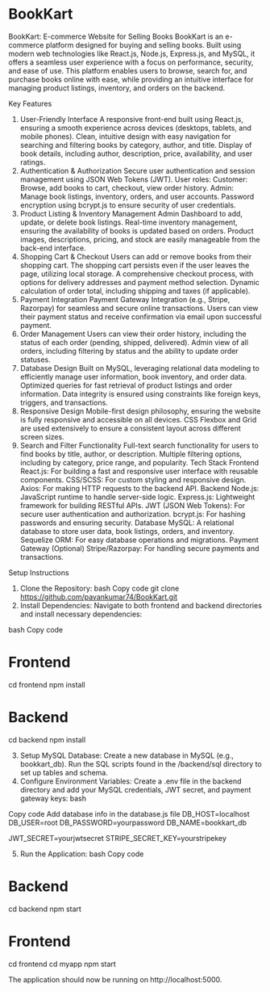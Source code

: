 ﻿# BookKart
BookKart: E-commerce Website for Selling Books
BookKart is an e-commerce platform designed for buying and selling books. Built using modern web technologies like React.js, Node.js, Express.js, and MySQL, it offers a seamless user experience with a focus on performance, security, and ease of use. This platform enables users to browse, search for, and purchase books online with ease, while providing an intuitive interface for managing product listings, inventory, and orders on the backend.

Key Features
1. User-Friendly Interface
A responsive front-end built using React.js, ensuring a smooth experience across devices (desktops, tablets, and mobile phones).
Clean, intuitive design with easy navigation for searching and filtering books by category, author, and title.
Display of book details, including author, description, price, availability, and user ratings.
2. Authentication & Authorization
Secure user authentication and session management using JSON Web Tokens (JWT).
User roles:
Customer: Browse, add books to cart, checkout, view order history.
Admin: Manage book listings, inventory, orders, and user accounts.
Password encryption using bcrypt.js to ensure security of user credentials.
3. Product Listing & Inventory Management
Admin Dashboard to add, update, or delete book listings.
Real-time inventory management, ensuring the availability of books is updated based on orders.
Product images, descriptions, pricing, and stock are easily manageable from the back-end interface.
4. Shopping Cart & Checkout
Users can add or remove books from their shopping cart.
The shopping cart persists even if the user leaves the page, utilizing local storage.
A comprehensive checkout process, with options for delivery addresses and payment method selection.
Dynamic calculation of order total, including shipping and taxes (if applicable).
5. Payment Integration
Payment Gateway Integration (e.g., Stripe, Razorpay) for seamless and secure online transactions.
Users can view their payment status and receive confirmation via email upon successful payment.
6. Order Management
Users can view their order history, including the status of each order (pending, shipped, delivered).
Admin view of all orders, including filtering by status and the ability to update order statuses.
7. Database Design
Built on MySQL, leveraging relational data modeling to efficiently manage user information, book inventory, and order data.
Optimized queries for fast retrieval of product listings and order information.
Data integrity is ensured using constraints like foreign keys, triggers, and transactions.
8. Responsive Design
Mobile-first design philosophy, ensuring the website is fully responsive and accessible on all devices.
CSS Flexbox and Grid are used extensively to ensure a consistent layout across different screen sizes.
9. Search and Filter Functionality
Full-text search functionality for users to find books by title, author, or description.
Multiple filtering options, including by category, price range, and popularity.
Tech Stack
Frontend
React.js: For building a fast and responsive user interface with reusable components.
CSS/SCSS: For custom styling and responsive design.
Axios: For making HTTP requests to the backend API.
Backend
Node.js: JavaScript runtime to handle server-side logic.
Express.js: Lightweight framework for building RESTful APIs.
JWT (JSON Web Tokens): For secure user authentication and authorization.
bcrypt.js: For hashing passwords and ensuring security.
Database
MySQL: A relational database to store user data, book listings, orders, and inventory.
Sequelize ORM: For easy database operations and migrations.
Payment Gateway (Optional)
Stripe/Razorpay: For handling secure payments and transactions.


Setup Instructions

1. Clone the Repository:
bash
Copy code
git clone https://github.com/pavankumar74/BookKart.git
2. Install Dependencies:
Navigate to both frontend and backend directories and install necessary dependencies:

bash
Copy code
# Frontend
cd frontend
npm install

# Backend
cd backend
npm install

3. Setup MySQL Database:
Create a new database in MySQL (e.g., bookkart_db).
Run the SQL scripts found in the /backend/sql directory to set up tables and schema.
4. Configure Environment Variables:
Create a .env file in the backend directory and add your MySQL credentials, JWT secret, and payment gateway keys:
bash

Copy code
Add database info in the database.js file
DB_HOST=localhost
DB_USER=root
DB_PASSWORD=yourpassword
DB_NAME=bookkart_db

JWT_SECRET=yourjwtsecret
STRIPE_SECRET_KEY=yourstripekey

5. Run the Application:
bash
Copy code
# Backend
cd backend
npm start

# Frontend
cd frontend
cd myapp
npm start

The application should now be running on http://localhost:5000.
